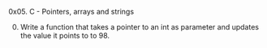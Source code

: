 0x05. C - Pointers, arrays and strings

0. Write a function that takes a pointer to an int as parameter and updates the value it points to to 98.

